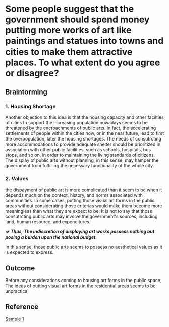 # Some people suggest that the government should spend money putting more works of art like paintings and statues into towns and cities to make them attractive places. To what extent do you agree or disagree?

## Braintorming

### 1. Housing Shortage

Another objection to this idea is that the housing capacity and other facilties of cities to support the increasing population nowadays seems to be threatened by the encroachments of public arts. In fact, the accelerating settlements of people within the cities now, or in the near future, lead to first the overpopulation, later the housing shortages. The needs of consutrcting more accommodations to provide adequate shelter should be prioritized in association with other public facilities, such as schools, hospitals, bus stops, and so on, in order to maintaining the living standards of citizens. The display of public arts without planning, in this sense, may hamper the government from fulfilling the necessary functionality of the whole city. 

### 2. Values
the dispayment of public art is more complicated than it seem to be when it depends much on the context, history, and norms associated with communities. In some cases, putting those visual art forms in the public areas without considerating those criterias would make them become more meaningless than what they are expect to be. It is not to say that those consutrcting public arts may involve the government's sources, including land, human resource, and expenditures. 

___=> Thus, The indiscretion of displaying art works possess nothing but posing a burden upon the national budget.___

In this sense, those public arts seems to possess no aesthetical values as it is expected to express.


## Outcome


Before any considerations coming to housing art forms in the public space, 
The ideas of putting visual art forms in the residential areas seems to be unpractical





## Reference
[Sample 1](https://howtodoielts.com/ielts-essay-public-art/#google_vignette)
